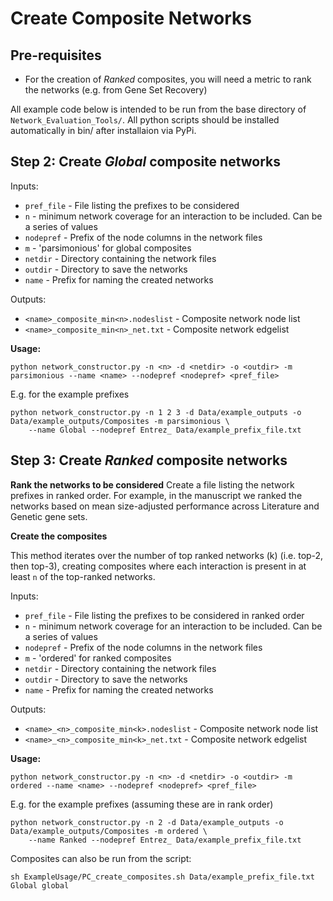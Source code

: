 # Create Composite Networks

## Pre-requisites
* For the creation of *Ranked* composites, you will need a metric to rank the networks (e.g. from Gene Set Recovery)

All example code below is intended to be run from the base directory of `Network_Evaluation_Tools/`. All python scripts should be installed automatically in bin/ after installaion via PyPi.

## Step 2: Create *Global* composite networks

Inputs:
* `pref_file` - File listing the prefixes to be considered
* `n` - minimum network coverage for an interaction to be included. Can be a series of values
* `nodepref` - Prefix of the node columns in the network files
* `m` - 'parsimonious' for global composites
* `netdir` - Directory containing the network files
* `outdir` - Directory to save the networks
* `name` - Prefix for naming the created networks

Outputs:
* `<name>_composite_min<n>.nodeslist` - Composite network node list
* `<name>_composite_min<n>_net.txt` - Composite network edgelist 

**Usage:**
```
python network_constructor.py -n <n> -d <netdir> -o <outdir> -m parsimonious --name <name> --nodepref <nodepref> <pref_file>
```
E.g. for the example prefixes
```
python network_constructor.py -n 1 2 3 -d Data/example_outputs -o Data/example_outputs/Composites -m parsimonious \
    --name Global --nodepref Entrez_ Data/example_prefix_file.txt
```

## Step 3: Create *Ranked* composite networks

**Rank the networks to be considered**
Create a file listing the network prefixes in ranked order. For example, in the manuscript we ranked the networks based on mean size-adjusted performance across Literature and Genetic gene sets. 

**Create the composites**

This method iterates over the number of top ranked networks (k) (i.e. top-2, then top-3), creating composites where each interaction is present in at least `n` of the top-ranked networks. 

Inputs:
* `pref_file` - File listing the prefixes to be considered in ranked order
* `n` - minimum network coverage for an interaction to be included. Can be a series of values
* `nodepref` - Prefix of the node columns in the network files
* `m` - 'ordered' for ranked composites
* `netdir` - Directory containing the network files
* `outdir` - Directory to save the networks
* `name` - Prefix for naming the created networks

Outputs:
* `<name>_<n>_composite_min<k>.nodeslist` - Composite network node list
* `<name>_<n>_composite_min<k>_net.txt` - Composite network edgelist 

**Usage:**
```
python network_constructor.py -n <n> -d <netdir> -o <outdir> -m ordered --name <name> --nodepref <nodepref> <pref_file>
```
E.g. for the example prefixes (assuming these are in rank order)
```
python network_constructor.py -n 2 -d Data/example_outputs -o Data/example_outputs/Composites -m ordered \
    --name Ranked --nodepref Entrez_ Data/example_prefix_file.txt
```

Composites can also be run from the script:
```
sh ExampleUsage/PC_create_composites.sh Data/example_prefix_file.txt Global global
```